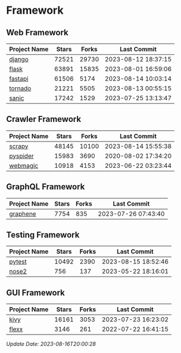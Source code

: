 # Framework

## Web Framework
| Project Name | Stars | Forks | Last Commit |
| ------------ | ----- | ----- | ----------- |
| [django](https://github.com/django/django) | 72521 | 29730 | 2023-08-12 18:37:15 |
| [flask](https://github.com/pallets/flask) | 63891 | 15835 | 2023-08-01 16:59:06 |
| [fastapi](https://github.com/tiangolo/fastapi) | 61506 | 5174 | 2023-08-14 10:03:14 |
| [tornado](https://github.com/tornadoweb/tornado) | 21221 | 5505 | 2023-08-13 00:55:15 |
| [sanic](https://github.com/sanic-org/sanic) | 17242 | 1529 | 2023-07-25 13:13:47 |

## Crawler Framework
| Project Name | Stars | Forks | Last Commit |
| ------------ | ----- | ----- | ----------- |
| [scrapy](https://github.com/scrapy/scrapy) | 48145 | 10100 | 2023-08-14 15:55:38 |
| [pyspider](https://github.com/binux/pyspider) | 15983 | 3690 | 2020-08-02 17:34:20 |
| [webmagic](https://github.com/code4craft/webmagic) | 10918 | 4153 | 2023-06-22 03:23:44 |

## GraphQL Framework
| Project Name | Stars | Forks | Last Commit |
| ------------ | ----- | ----- | ----------- |
| [graphene](https://github.com/graphql-python/graphene) | 7754 | 835 | 2023-07-26 07:43:40 |

## Testing Framework
| Project Name | Stars | Forks | Last Commit |
| ------------ | ----- | ----- | ----------- |
| [pytest](https://github.com/pytest-dev/pytest) | 10492 | 2390 | 2023-08-15 18:52:46 |
| [nose2](https://github.com/nose-devs/nose2) | 756 | 137 | 2023-05-22 18:16:01 |

## GUI Framework
| Project Name | Stars | Forks | Last Commit |
| ------------ | ----- | ----- | ----------- |
| [kivy](https://github.com/kivy/kivy) | 16161 | 3053 | 2023-07-23 16:23:02 |
| [flexx](https://github.com/flexxui/flexx) | 3146 | 261 | 2022-07-22 16:41:15 |

*Update Date: 2023-08-16T20:00:28*